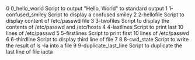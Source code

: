 0	0_hello_world	Script to output "Hello, World" to standard output
1	1-confused_smiley      Script to display a confused smiley
2	2-hellofile	Script to display content of /etc/passwd file
3	3-twofiles	Script to display the contents of /etc/passwd and /etc/hosts
4	4-lastlines	Script to print last 10 lines of /etc/passwd
5	5-firstlines	Script to print first 10 lines of /etc/passwd
6	6-thirdline	Script to display third line of file
7
8	8-cwd_state	Script to write the result of ls -la into a file
9	9-duplicate_last_line  Script to duplicate the last line of file iacta
